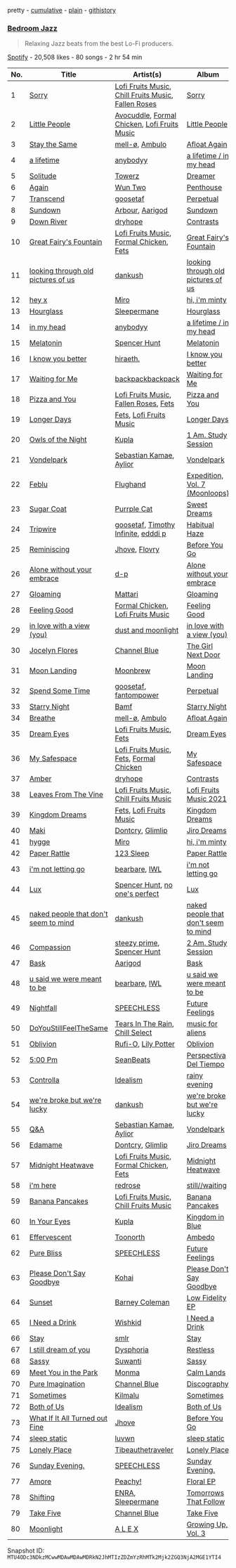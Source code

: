 pretty - [cumulative](/playlists/cumulative/37i9dQZF1DX4Ce7C9uKaHy.md) - [plain](/playlists/plain/37i9dQZF1DX4Ce7C9uKaHy) - [githistory](https://github.githistory.xyz/mackorone/spotify-playlist-archive/blob/main/playlists/plain/37i9dQZF1DX4Ce7C9uKaHy)

### [Bedroom Jazz](https://open.spotify.com/playlist/37i9dQZF1DX4Ce7C9uKaHy)

> Relaxing Jazz beats from the best Lo\-Fi producers.

[Spotify](https://open.spotify.com/user/spotify) - 20,508 likes - 80 songs - 2 hr 54 min

| No. | Title | Artist(s) | Album | Length |
|---|---|---|---|---|
| 1 | [Sorry](https://open.spotify.com/track/5gZfn1HnYbWr1QyP030wEa) | [Lofi Fruits Music](https://open.spotify.com/artist/1dABGukgZ8XKKOdd2rVSHM), [Chill Fruits Music](https://open.spotify.com/artist/34b7j3TqM5ramjmt2mc8tB), [Fallen Roses](https://open.spotify.com/artist/5I6WLC9Auo6aeTRHPQbdOv) | [Sorry](https://open.spotify.com/album/7sGfL6pR9dZmp0gVQlgxzD) | 1:45 |
| 2 | [Little People](https://open.spotify.com/track/1GJf1WBBmDLbGphcw0mlkN) | [Avocuddle](https://open.spotify.com/artist/48QpIkzC2yRCUCvNvOVZqD), [Formal Chicken](https://open.spotify.com/artist/5k3Cw8TfLQt40L5dbqxJKD), [Lofi Fruits Music](https://open.spotify.com/artist/1dABGukgZ8XKKOdd2rVSHM) | [Little People](https://open.spotify.com/album/7sYlZaPWr5Ud6QsCgaOyOi) | 2:02 |
| 3 | [Stay the Same](https://open.spotify.com/track/2NsNSA5Vpa6mzqNzehjup0) | [mell\-ø](https://open.spotify.com/artist/6bA2OonnJsG1tN9yClu2aC), [Ambulo](https://open.spotify.com/artist/6sPQwc6lix6K1Gv64v91Ml) | [Afloat Again](https://open.spotify.com/album/5gaCTvnjcK8yVFhZHnG7N2) | 2:04 |
| 4 | [a lifetime](https://open.spotify.com/track/5mcZF1kLzh4i182pDvp2RJ) | [anybodyy](https://open.spotify.com/artist/1aub8GgJikwSG4wUMWZrzl) | [a lifetime / in my head](https://open.spotify.com/album/63wBnahx47YdNGVY39pjDX) | 2:16 |
| 5 | [Solitude](https://open.spotify.com/track/68Q59HvGVaA4kQbAbJoh00) | [Towerz](https://open.spotify.com/artist/1bbah9s09626gweOzzLbKG) | [Dreamer](https://open.spotify.com/album/0I2bgaPp0ktK6AXGlADqHI) | 2:04 |
| 6 | [Again](https://open.spotify.com/track/7B31LBiu80ZPLRF9UYLsEU) | [Wun Two](https://open.spotify.com/artist/69cjjIQEN8M6heOBT2SqZE) | [Penthouse](https://open.spotify.com/album/0GttCWGCN1dQ5B9Yx9XPh2) | 2:23 |
| 7 | [Transcend](https://open.spotify.com/track/0rPj7S7wJ7IF4PiUXlRRfY) | [goosetaf](https://open.spotify.com/artist/46NCqFl8vhQZD77y7XkvJs) | [Perpetual](https://open.spotify.com/album/22cGIyIDKV7ZcOMuiBqf8R) | 2:01 |
| 8 | [Sundown](https://open.spotify.com/track/1ZNBBIqH0beHORllNd3Uud) | [Arbour](https://open.spotify.com/artist/3pSfwb3p6BVPTYDkNdgxS2), [Aarigod](https://open.spotify.com/artist/3PcDrMW2mUYxuKB5Ue3c86) | [Sundown](https://open.spotify.com/album/3Q7VU1KXqFwgvVqcf2RmTf) | 2:48 |
| 9 | [Down River](https://open.spotify.com/track/4U09TYIzR2k3oo3gXiknjm) | [dryhope](https://open.spotify.com/artist/50Ej4gF8iYESted3e4JZ4t) | [Contrasts](https://open.spotify.com/album/7wDFM8dEj8csU071gXJmkH) | 2:24 |
| 10 | [Great Fairy's Fountain](https://open.spotify.com/track/1umuPHLW27T84q7nap3Aer) | [Lofi Fruits Music](https://open.spotify.com/artist/1dABGukgZ8XKKOdd2rVSHM), [Formal Chicken](https://open.spotify.com/artist/5k3Cw8TfLQt40L5dbqxJKD), [Fets](https://open.spotify.com/artist/0GJ3FYu5TXpDjqvPs9iA4u) | [Great Fairy's Fountain](https://open.spotify.com/album/0B10tHXVpvJ2Ii6IKXUZuf) | 1:52 |
| 11 | [looking through old pictures of us](https://open.spotify.com/track/76ypgNi0b7oDbboHzXi2qK) | [dankush](https://open.spotify.com/artist/4zxP5ygXMD6Ycjfi3M8Gkf) | [looking through old pictures of us](https://open.spotify.com/album/2QE3VXl4HdXYM1Vl8s7CWP) | 2:40 |
| 12 | [hey x](https://open.spotify.com/track/0ux0CW8DioEvqSl1oI4mlV) | [Miro](https://open.spotify.com/artist/5xvi5IOvzPsJxrQwVYrOXw) | [hi, i'm minty](https://open.spotify.com/album/4EYbb8gsQGvQveOC4KzMDn) | 3:19 |
| 13 | [Hourglass](https://open.spotify.com/track/1YYdaHYdCOCyAeWUfSiUkE) | [Sleepermane](https://open.spotify.com/artist/4gGsx7blPpBj7gKGmDBEfI) | [Hourglass](https://open.spotify.com/album/2s5jwScnGM1tHRvVvHv1Iz) | 1:54 |
| 14 | [in my head](https://open.spotify.com/track/7KwEzXyn7vmPHr7wqmThLA) | [anybodyy](https://open.spotify.com/artist/1aub8GgJikwSG4wUMWZrzl) | [a lifetime / in my head](https://open.spotify.com/album/63wBnahx47YdNGVY39pjDX) | 1:56 |
| 15 | [Melatonin](https://open.spotify.com/track/1fMTAkArOgnwGTj1mYahyZ) | [Spencer Hunt](https://open.spotify.com/artist/4btBTQ1pWqpnDPY4BWMh1S) | [Melatonin](https://open.spotify.com/album/5cYAPF3N32r7wUEl8WtGRI) | 3:32 |
| 16 | [I know you better](https://open.spotify.com/track/1U5feIyPWBl8tRkSk4cwWR) | [hiraeth.](https://open.spotify.com/artist/5oLTLuHsqyA78zxL9l3Udp) | [I know you better](https://open.spotify.com/album/4iKYslxWY70QS5XpofwuC2) | 1:25 |
| 17 | [Waiting for Me](https://open.spotify.com/track/575WSpF8OBLE1Giogp0ZmJ) | [backpackbackpack](https://open.spotify.com/artist/6ouTxKULWetTDB9nj5tBCV) | [Waiting for Me](https://open.spotify.com/album/7mndWYhAt9ZpgAftxos1Y9) | 1:14 |
| 18 | [Pizza and You](https://open.spotify.com/track/2moQmeENB1QMJXrEkFUcWT) | [Lofi Fruits Music](https://open.spotify.com/artist/1dABGukgZ8XKKOdd2rVSHM), [Fallen Roses](https://open.spotify.com/artist/5I6WLC9Auo6aeTRHPQbdOv), [Fets](https://open.spotify.com/artist/0GJ3FYu5TXpDjqvPs9iA4u) | [Pizza and You](https://open.spotify.com/album/5cHhDMSZBfdailiFiiYRNI) | 1:52 |
| 19 | [Longer Days](https://open.spotify.com/track/3bHYWZeQf8uZBKz35Q93xT) | [Fets](https://open.spotify.com/artist/0GJ3FYu5TXpDjqvPs9iA4u), [Lofi Fruits Music](https://open.spotify.com/artist/1dABGukgZ8XKKOdd2rVSHM) | [Longer Days](https://open.spotify.com/album/4r99r4UeTF8jVzd2Y0esjN) | 2:34 |
| 20 | [Owls of the Night](https://open.spotify.com/track/0DxFNeiT0zuSfF2IjX9vDX) | [Kupla](https://open.spotify.com/artist/7daSp9zXk1dmqNxwKFkL35) | [1 Am\. Study Session](https://open.spotify.com/album/5YHjaK7w0G690vmyEiob1C) | 2:21 |
| 21 | [Vondelpark](https://open.spotify.com/track/2eZ1y3eY02Twb00rYOsUhr) | [Sebastian Kamae](https://open.spotify.com/artist/7GsvnIE0bUBu6WZXO3ryJe), [Aylior](https://open.spotify.com/artist/2yCHwCR4w8pZyoSCyoQQfx) | [Vondelpark](https://open.spotify.com/album/6DUWrh2rpN32GmWYv1qXT4) | 2:00 |
| 22 | [Feblu](https://open.spotify.com/track/6EHGGXkOd5APGB3bxEqekX) | [Flughand](https://open.spotify.com/artist/6x5HLaMcoxaULXpgN0NJbb) | [Expedition, Vol\. 7 \(Moonloops\)](https://open.spotify.com/album/7HPxDRXmH8sR74ywHbuXjM) | 1:33 |
| 23 | [Sugar Coat](https://open.spotify.com/track/4Q5SnRGF0wAluw3zY9NbYo) | [Purrple Cat](https://open.spotify.com/artist/73aKnLT4O8G2pBEfdlQzrE) | [Sweet Dreams](https://open.spotify.com/album/35Zg4Ksfyo1PmlztBn3UH6) | 2:59 |
| 24 | [Tripwire](https://open.spotify.com/track/6T0qIYWEBLSik4UL4zrsQv) | [goosetaf](https://open.spotify.com/artist/46NCqFl8vhQZD77y7XkvJs), [Timothy Infinite](https://open.spotify.com/artist/4rhZUbGllLmyrhbB9g2ZbX), [edddi p](https://open.spotify.com/artist/15oeMOYxaCQ2JwugNZZrsp) | [Habitual Haze](https://open.spotify.com/album/5lJUqo5mEcYgcCnbADkfvO) | 2:48 |
| 25 | [Reminiscing](https://open.spotify.com/track/0SLqAM3Jv5vKpjskuRK4aw) | [Jhove](https://open.spotify.com/artist/1R9fj5Tiy9XMFp5ANzS7FA), [Flovry](https://open.spotify.com/artist/2pLu3Ut2C3RviYZ3xUanBs) | [Before You Go](https://open.spotify.com/album/6rZmtp1Bc9n0rN20uqsLea) | 2:38 |
| 26 | [Alone without your embrace](https://open.spotify.com/track/1oSJNJPZdoeFf4zrbF7OIZ) | [d\-p](https://open.spotify.com/artist/5RdWE3BZ6xrseaVatOeUWc) | [Alone without your embrace](https://open.spotify.com/album/0Oa1ZmpCSJJChayiAZXMXI) | 2:29 |
| 27 | [Gloaming](https://open.spotify.com/track/09O1DNX6iLiAmi3b64aOhy) | [Mattari](https://open.spotify.com/artist/2vvyHDrc6kPcPXcTlIaumC) | [Gloaming](https://open.spotify.com/album/0mCpADfeZDh2APKiBQjzVL) | 2:51 |
| 28 | [Feeling Good](https://open.spotify.com/track/633vDzDBuj4VRSnLqUMCg0) | [Formal Chicken](https://open.spotify.com/artist/5k3Cw8TfLQt40L5dbqxJKD), [Lofi Fruits Music](https://open.spotify.com/artist/1dABGukgZ8XKKOdd2rVSHM) | [Feeling Good](https://open.spotify.com/album/6AHYXmBI1K9JIJlWGHCRR3) | 1:53 |
| 29 | [in love with a view \(you\)](https://open.spotify.com/track/3c11Ky9ZYkU4H1e1Teqd96) | [dust and moonlight](https://open.spotify.com/artist/13UEKq0Yy3pxaFdONSmdaF) | [in love with a view \(you\)](https://open.spotify.com/album/2EYmpxOfqkkHVzubhfe2Gj) | 1:45 |
| 30 | [Jocelyn Flores](https://open.spotify.com/track/1E6I7jxTnXPJ7JQsc5AJxk) | [Channel Blue](https://open.spotify.com/artist/7KJsrz0B4NjLsJMcyW3HZ8) | [The Girl Next Door](https://open.spotify.com/album/4Bo077MbwjBahlSDGsldxV) | 1:29 |
| 31 | [Moon Landing](https://open.spotify.com/track/0bOwsQHfwGHDDRTlWlD1cZ) | [Moonbrew](https://open.spotify.com/artist/4hIbcgjW07lDwyea7mJh4w) | [Moon Landing](https://open.spotify.com/album/6wDYcIOoFNExsWCZkvqAGp) | 2:00 |
| 32 | [Spend Some Time](https://open.spotify.com/track/18qKtfOEGDpkEpB0pT42Lr) | [goosetaf](https://open.spotify.com/artist/46NCqFl8vhQZD77y7XkvJs), [fantompower](https://open.spotify.com/artist/6psQOFgr41pQ2CiL2CCi47) | [Perpetual](https://open.spotify.com/album/22cGIyIDKV7ZcOMuiBqf8R) | 2:15 |
| 33 | [Starry Night](https://open.spotify.com/track/4lBoGeXC3ERsN5VeAJPBa1) | [Bamf](https://open.spotify.com/artist/3fBvawWDezorTt8q2xGj0p) | [Starry Night](https://open.spotify.com/album/5T4PW2mXk0J1Y6u870Ecug) | 2:46 |
| 34 | [Breathe](https://open.spotify.com/track/1F8o8OxsFFbgb3J0vWxE1B) | [mell\-ø](https://open.spotify.com/artist/6bA2OonnJsG1tN9yClu2aC), [Ambulo](https://open.spotify.com/artist/6sPQwc6lix6K1Gv64v91Ml) | [Afloat Again](https://open.spotify.com/album/5gaCTvnjcK8yVFhZHnG7N2) | 2:06 |
| 35 | [Dream Eyes](https://open.spotify.com/track/2LTBMxg9Yl21FCOjFf3GkD) | [Lofi Fruits Music](https://open.spotify.com/artist/1dABGukgZ8XKKOdd2rVSHM), [Fets](https://open.spotify.com/artist/0GJ3FYu5TXpDjqvPs9iA4u) | [Dream Eyes](https://open.spotify.com/album/4fU6cSmVcwCPieT14w4TtE) | 1:39 |
| 36 | [My Safespace](https://open.spotify.com/track/5WZuLPWvTE39s2KBLQnhAJ) | [Lofi Fruits Music](https://open.spotify.com/artist/1dABGukgZ8XKKOdd2rVSHM), [Fets](https://open.spotify.com/artist/0GJ3FYu5TXpDjqvPs9iA4u), [Formal Chicken](https://open.spotify.com/artist/5k3Cw8TfLQt40L5dbqxJKD) | [My Safespace](https://open.spotify.com/album/346UKwjoD8KTDBqLa47qad) | 2:13 |
| 37 | [Amber](https://open.spotify.com/track/4OdNQ6NpG14f2sbGm3Y8WT) | [dryhope](https://open.spotify.com/artist/50Ej4gF8iYESted3e4JZ4t) | [Contrasts](https://open.spotify.com/album/7wDFM8dEj8csU071gXJmkH) | 2:06 |
| 38 | [Leaves From The Vine](https://open.spotify.com/track/4LjrGTdlRNYU3UchCRwnOh) | [Lofi Fruits Music](https://open.spotify.com/artist/1dABGukgZ8XKKOdd2rVSHM), [Chill Fruits Music](https://open.spotify.com/artist/34b7j3TqM5ramjmt2mc8tB) | [Lofi Fruits Music 2021](https://open.spotify.com/album/35DIb6j45YmbHAfyN7HgaG) | 1:54 |
| 39 | [Kingdom Dreams](https://open.spotify.com/track/19W4cWhC9hFPwcGfJkuJEj) | [Fets](https://open.spotify.com/artist/0GJ3FYu5TXpDjqvPs9iA4u), [Lofi Fruits Music](https://open.spotify.com/artist/1dABGukgZ8XKKOdd2rVSHM) | [Kingdom Dreams](https://open.spotify.com/album/6i8r3aUSuojUW5eXJTmYTr) | 1:53 |
| 40 | [Maki](https://open.spotify.com/track/1jgZPU8y5lg8fulf33SE08) | [Dontcry](https://open.spotify.com/artist/3vzJueN7TkCtYpz1myVmDU), [Glimlip](https://open.spotify.com/artist/5wEF5my54dE5vMMmSUz2q3) | [Jiro Dreams](https://open.spotify.com/album/5oyhUHX2IlRm4vrn9TLRrS) | 1:20 |
| 41 | [hygge](https://open.spotify.com/track/3FZmsVepjKdjlswITUY8iV) | [Miro](https://open.spotify.com/artist/5xvi5IOvzPsJxrQwVYrOXw) | [hi, i'm minty](https://open.spotify.com/album/4EYbb8gsQGvQveOC4KzMDn) | 3:56 |
| 42 | [Paper Rattle](https://open.spotify.com/track/3GYEDucqkKwECJF5cXLVWo) | [123 Sleep](https://open.spotify.com/artist/5p2DzA0n3Ewwr3iDTVKtx5) | [Paper Rattle](https://open.spotify.com/album/43Ga8mWVba1e3EEqkFL0bw) | 2:34 |
| 43 | [i'm not letting go](https://open.spotify.com/track/7aBbWuqVFbghu6BvGubcwr) | [bearbare](https://open.spotify.com/artist/6PKlFeLEuDwKi9jOLf6qWi), [IWL](https://open.spotify.com/artist/0WCI8FhrRg1eGElGlN6vD4) | [i'm not letting go](https://open.spotify.com/album/2I5qkZFD97FGh77QmoXRqf) | 2:05 |
| 44 | [Lux](https://open.spotify.com/track/5KMcn8BC9HqgytDkT2oK7H) | [Spencer Hunt](https://open.spotify.com/artist/4btBTQ1pWqpnDPY4BWMh1S), [no one's perfect](https://open.spotify.com/artist/4vXVzSSH673xUv5sUmRGYX) | [Lux](https://open.spotify.com/album/5P5x5B74JxTD5WOviW26LY) | 1:59 |
| 45 | [naked people that don't seem to mind](https://open.spotify.com/track/1EYBIeMUH0ZpdlB2iMvVKs) | [dankush](https://open.spotify.com/artist/4zxP5ygXMD6Ycjfi3M8Gkf) | [naked people that don't seem to mind](https://open.spotify.com/album/3sqRXNbhFBHPTx18HUVwby) | 2:08 |
| 46 | [Compassion](https://open.spotify.com/track/0zdZeaDRFicceyjWsFNzlr) | [steezy prime](https://open.spotify.com/artist/4ApyJoQGYHAcMtJEvK5tRx), [Spencer Hunt](https://open.spotify.com/artist/4btBTQ1pWqpnDPY4BWMh1S) | [2 Am\. Study Session](https://open.spotify.com/album/4IGTs0cpVnm9qyGn02h1dB) | 2:13 |
| 47 | [Bask](https://open.spotify.com/track/4rlum0TcLjkpL9yNigfs9g) | [Aarigod](https://open.spotify.com/artist/3PcDrMW2mUYxuKB5Ue3c86) | [Bask](https://open.spotify.com/album/4lqdZp3M9Bdcd924ycbGJ1) | 2:18 |
| 48 | [u said we were meant to be](https://open.spotify.com/track/5VXZcOrPWCSVeCAqiYSBOK) | [bearbare](https://open.spotify.com/artist/6PKlFeLEuDwKi9jOLf6qWi), [IWL](https://open.spotify.com/artist/0WCI8FhrRg1eGElGlN6vD4) | [u said we were meant to be](https://open.spotify.com/album/38RGBr2aAetZq0iw5dVvrq) | 1:35 |
| 49 | [Nightfall](https://open.spotify.com/track/2bCwu6RFRzpRY0UKOnrOmg) | [SPEECHLESS](https://open.spotify.com/artist/0RUwm9ukhlW1oXDzXxj3C0) | [Future Feelings](https://open.spotify.com/album/3EaCf0e92oes8PobBFZWKt) | 1:51 |
| 50 | [DoYouStillFeelTheSame](https://open.spotify.com/track/5R5V3mMShpfS8MGCbGxlqe) | [Tears In The Rain](https://open.spotify.com/artist/3NRWttHA4hPGrdbRPsKRpz), [Chill Select](https://open.spotify.com/artist/5orR9ec1E60lLb1U76m3ul) | [music for aliens](https://open.spotify.com/album/2oY1SGoHstbzJRx3f1ER8j) | 2:21 |
| 51 | [Oblivion](https://open.spotify.com/track/2zhPy8zbBf53XgTtkEbnbO) | [Rufi\-O](https://open.spotify.com/artist/5GKakcgOxfujEnTZOffcRn), [Lily Potter](https://open.spotify.com/artist/2ICXkeX9vhcboodu8Auv8p) | [Oblivion](https://open.spotify.com/album/0Oa8rgpPA3gskDwdjpQBHp) | 2:32 |
| 52 | [5:00 Pm](https://open.spotify.com/track/7iZv82iUrrRCbkFWbrtd3l) | [SeanBeats](https://open.spotify.com/artist/6gxWrSNJaCqSVq9cYqjZIQ) | [Perspectiva Del Tiempo](https://open.spotify.com/album/3QwpMVWo9v5Z0CnLNBoaPm) | 2:09 |
| 53 | [Controlla](https://open.spotify.com/track/1FlY15vdP570PJucy6JdYm) | [Idealism](https://open.spotify.com/artist/6YJ4EgQzDfJnIHRbqIHAdD) | [rainy evening](https://open.spotify.com/album/2QfC7NDknouUOjSPm12OxQ) | 1:48 |
| 54 | [we're broke but we're lucky](https://open.spotify.com/track/439btZgIM3pNEHAkBB5Ncl) | [dankush](https://open.spotify.com/artist/4zxP5ygXMD6Ycjfi3M8Gkf) | [we're broke but we're lucky](https://open.spotify.com/album/1HCZ3njvm41ZBWdn4cfMeF) | 2:04 |
| 55 | [Q&A](https://open.spotify.com/track/3C6DgWELixmDdOvbobjnhg) | [Sebastian Kamae](https://open.spotify.com/artist/7GsvnIE0bUBu6WZXO3ryJe), [Aylior](https://open.spotify.com/artist/2yCHwCR4w8pZyoSCyoQQfx) | [Vondelpark](https://open.spotify.com/album/6DUWrh2rpN32GmWYv1qXT4) | 2:21 |
| 56 | [Edamame](https://open.spotify.com/track/1b4RrnJ3msQGsPbw46oGHU) | [Dontcry](https://open.spotify.com/artist/3vzJueN7TkCtYpz1myVmDU), [Glimlip](https://open.spotify.com/artist/5wEF5my54dE5vMMmSUz2q3) | [Jiro Dreams](https://open.spotify.com/album/5oyhUHX2IlRm4vrn9TLRrS) | 1:29 |
| 57 | [Midnight Heatwave](https://open.spotify.com/track/1JunuGr2z9aDXyY0cngKAh) | [Lofi Fruits Music](https://open.spotify.com/artist/1dABGukgZ8XKKOdd2rVSHM), [Formal Chicken](https://open.spotify.com/artist/5k3Cw8TfLQt40L5dbqxJKD), [Fets](https://open.spotify.com/artist/0GJ3FYu5TXpDjqvPs9iA4u) | [Midnight Heatwave](https://open.spotify.com/album/1q8PJnRe04yFGzs6gNxfo2) | 1:56 |
| 58 | [i'm here](https://open.spotify.com/track/4ROO38nMUzqSVxxU1D2sBO) | [redrose](https://open.spotify.com/artist/5DDsxWPT3cel3BxAC5oAvZ) | [still//waiting](https://open.spotify.com/album/5Efl0oiTN6EmJkDvcoUuA9) | 1:26 |
| 59 | [Banana Pancakes](https://open.spotify.com/track/6awaF1Fvzf7HoUFxyAB2Nr) | [Lofi Fruits Music](https://open.spotify.com/artist/1dABGukgZ8XKKOdd2rVSHM), [Chill Fruits Music](https://open.spotify.com/artist/34b7j3TqM5ramjmt2mc8tB) | [Banana Pancakes](https://open.spotify.com/album/3edsrXRfHg8sCKVUWDwQMS) | 1:37 |
| 60 | [In Your Eyes](https://open.spotify.com/track/5BVIZf8m649sKuvqDMeDdz) | [Kupla](https://open.spotify.com/artist/7daSp9zXk1dmqNxwKFkL35) | [Kingdom in Blue](https://open.spotify.com/album/7boAU92M1FypSBlYz0aeSg) | 2:58 |
| 61 | [Effervescent](https://open.spotify.com/track/6IR6lNKONhV6tPn1dbq5lD) | [Toonorth](https://open.spotify.com/artist/5cnRXRa8otbppSiXvfdmo3) | [Ambedo](https://open.spotify.com/album/0ZMuOWAgInjSRfHKfbntet) | 2:17 |
| 62 | [Pure Bliss](https://open.spotify.com/track/69uZTz8xKc5cb0rZEUy8YC) | [SPEECHLESS](https://open.spotify.com/artist/0RUwm9ukhlW1oXDzXxj3C0) | [Future Feelings](https://open.spotify.com/album/3EaCf0e92oes8PobBFZWKt) | 2:36 |
| 63 | [Please Don't Say Goodbye](https://open.spotify.com/track/72zJx1CWNTbD78Ziu0UGjk) | [Kohai](https://open.spotify.com/artist/4i8YmrvKe2CSIUT08ewdpF) | [Please Don't Say Goodbye](https://open.spotify.com/album/6gASWphaTZCtCWP8AY7Eza) | 1:57 |
| 64 | [Sunset](https://open.spotify.com/track/1dvpoWiJMAp6FoIWAR1LJd) | [Barney Coleman](https://open.spotify.com/artist/36K3p9zmpNUhrKrdwjbmXh) | [Low Fidelity EP](https://open.spotify.com/album/0g75kGrqzYlV0QfFzUYsXj) | 2:21 |
| 65 | [I Need a Drink](https://open.spotify.com/track/1AyUQ8VrPQh37txjLYb3KC) | [Wishkid](https://open.spotify.com/artist/0fBiX79fGtRfNkfv2yR5Rw) | [I Need a Drink](https://open.spotify.com/album/6tXoiYc2Qm2oZPeonX3s9Q) | 2:32 |
| 66 | [Stay](https://open.spotify.com/track/3VmOcYg433TPhPcp2ADuoG) | [smlr](https://open.spotify.com/artist/1FG84tTPToBCGS5Zn0ARDo) | [Stay](https://open.spotify.com/album/42DGmFWwVsub49PiAwteNv) | 2:08 |
| 67 | [I still dream of you](https://open.spotify.com/track/72Y9PQKgbZNDDqtJsYuOOI) | [Dysphoria](https://open.spotify.com/artist/0SjvG9TO02Only9hkIBswM) | [Restless](https://open.spotify.com/album/6VzMemVHUEpsdXODPAtOKL) | 1:42 |
| 68 | [Sassy](https://open.spotify.com/track/7v81zDad0PAPjJ45mphEul) | [Suwanti](https://open.spotify.com/artist/48QEanQFa6GOiSGR3uyiOi) | [Sassy](https://open.spotify.com/album/39cCVhyG7YYWMKLm4yxlp5) | 1:51 |
| 69 | [Meet You in the Park](https://open.spotify.com/track/4it9vYyCde5RrYXxqBbxKo) | [Monma](https://open.spotify.com/artist/50nVKm0xa3p8KYXXssG2ym) | [Calm Lands](https://open.spotify.com/album/4dglmAUDnppEU1kx3zRCPJ) | 2:31 |
| 70 | [Pure Imagination](https://open.spotify.com/track/6redzaZ6sGkqvZiUxKLYB8) | [Channel Blue](https://open.spotify.com/artist/7KJsrz0B4NjLsJMcyW3HZ8) | [Discography](https://open.spotify.com/album/6d5aTFlnrl6n2U9Q7f8HNV) | 1:52 |
| 71 | [Sometimes](https://open.spotify.com/track/5tAp0bYvWzBQqTWCBiAwf8) | [Kilmalu](https://open.spotify.com/artist/62UCV3nYWbWpXRNXbBjU4G) | [Sometimes](https://open.spotify.com/album/46z9nN5SP1D4W4JR0Ff6Rp) | 2:10 |
| 72 | [Both of Us](https://open.spotify.com/track/1ADffIiBVfqDSRb8LKE3pU) | [Idealism](https://open.spotify.com/artist/6YJ4EgQzDfJnIHRbqIHAdD) | [Both of Us](https://open.spotify.com/album/3zY1NSZAdVDljcs0SeG63K) | 1:55 |
| 73 | [What If It All Turned out Fine](https://open.spotify.com/track/5gcOwfYRvWbDwho79MwpR5) | [Jhove](https://open.spotify.com/artist/1R9fj5Tiy9XMFp5ANzS7FA) | [Before You Go](https://open.spotify.com/album/6rZmtp1Bc9n0rN20uqsLea) | 2:41 |
| 74 | [sleep static](https://open.spotify.com/track/3Y7o45SbDTvzKrlkVLut4y) | [luvwn](https://open.spotify.com/artist/7nVUUnsqtNsHsClBi5gPwl) | [sleep static](https://open.spotify.com/album/7kxWQptPxIOHYQklLsvuFg) | 1:38 |
| 75 | [Lonely Place](https://open.spotify.com/track/3TK5Af29Ba9pjE0eSsujGe) | [Tibeauthetraveler](https://open.spotify.com/artist/1csp9v9FfSxU0LcBtfWFCb) | [Lonely Place](https://open.spotify.com/album/4knByOxlegNO6AIipucQXp) | 2:16 |
| 76 | [Sunday Evening.](https://open.spotify.com/track/3hFJJ1ySbkjsJUftYaQk4a) | [SPEECHLESS](https://open.spotify.com/artist/0RUwm9ukhlW1oXDzXxj3C0) | [Sunday Evening.](https://open.spotify.com/album/5Lox3JJVy1jpFscjs3mUFO) | 1:02 |
| 77 | [Amore](https://open.spotify.com/track/0gAT8yeYMh4EUiWRdLNkka) | [Peachy!](https://open.spotify.com/artist/7gvbCoLA8lJUktp8G2xIRR) | [Floral EP](https://open.spotify.com/album/2AlDekbTBkjh7gOXa1QFM4) | 1:56 |
| 78 | [Shifting](https://open.spotify.com/track/5pWSFR7XCupryMCju8umk0) | [ENRA](https://open.spotify.com/artist/1jDbZQQs4VNtiC4AerpIg4), [Sleepermane](https://open.spotify.com/artist/4gGsx7blPpBj7gKGmDBEfI) | [Tomorrows That Follow](https://open.spotify.com/album/30KbuLXO5pTJ75mBilXPVI) | 2:24 |
| 79 | [Take Five](https://open.spotify.com/track/11ppb9MvpzxbmChaakrKKK) | [Channel Blue](https://open.spotify.com/artist/7KJsrz0B4NjLsJMcyW3HZ8) | [Take Five](https://open.spotify.com/album/1lIfPSq2TmUxaGOiUKmUP0) | 2:18 |
| 80 | [Moonlight](https://open.spotify.com/track/0fgWMwqn3me97RFl2CTOKP) | [A L E X](https://open.spotify.com/artist/3nCJkmgdZQ6l8o828Y3vNQ) | [Growing Up, Vol\. 3](https://open.spotify.com/album/2AldFXJiuHfti8YgkUNQTG) | 3:38 |

Snapshot ID: `MTU4ODc3NDkzMCwwMDAwMDAwMDRkN2JhMTIzZDZmYzRhMTk2Mjk2ZGQ3NjA2MGE1YTI4`

